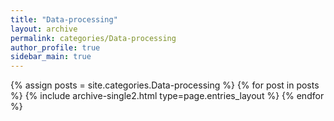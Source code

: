 ```yaml
---
title: "Data-processing"
layout: archive
permalink: categories/Data-processing
author_profile: true
sidebar_main: true
---
```



{% assign posts = site.categories.Data-processing %}
{% for post in posts %} {% include archive-single2.html type=page.entries_layout %} {% endfor %}
